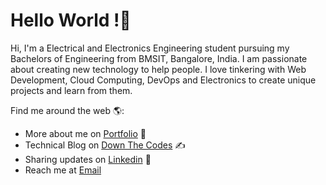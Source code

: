 # Hello World !👋

Hi, I'm a Electrical and Electronics Engineering student pursuing my Bachelors of Engineering from BMSIT, Bangalore, India. I am passionate about creating new technology to help people. I love tinkering with Web Development, Cloud Computing, DevOps and Electronics to create unique projects and learn from them.

Find me around the web 🌎:
- More about me on [Portfolio](https://thedarkpanda.tech) 📃
- Technical Blog on [Down The Codes](https://downthe.codes) ✍
- Sharing updates on [Linkedin](https://www.linkedin.com/in/darkpanda08) 💼
- Reach me at [Email](mailto:vineetranjan65@gmail.com)

<!--
**darkpanda08/darkpanda08** is a ✨ _special_ ✨ repository because its `README.md` (this file) appears on your GitHub profile.

Here are some ideas to get you started:

- 🔭 I’m currently working on ...
- 🌱 I’m currently learning ...
- 👯 I’m looking to collaborate on ...
- 🤔 I’m looking for help with ...
- 💬 Ask me about ...
- 📫 How to reach me ...
- 😄 Pronouns: ...
- ⚡ Fun fact: ...
-->
